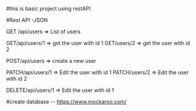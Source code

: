 #this is basic project using restAPI

#Rest API -JSON

GET /api/users =\> List of users

GET/api/users/1 =\> get the user with id 1 GET/users/2 =\> get the user with
id 2

POST/api/users =\> create a new user

PATCH/api/users/1 =\> Edit the user with id 1 PATCH/users/2 =\> Edit the
user with id 2

DELETE/api/users/1 =\> Edit the user with id 1

#create database \-- https://www.mockaroo.com/
